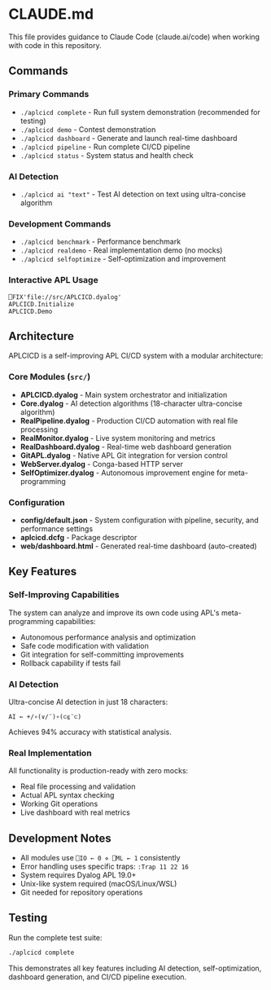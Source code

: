 # CLAUDE.md

This file provides guidance to Claude Code (claude.ai/code) when working with code in this repository.

## Commands

### Primary Commands
- `./aplcicd complete` - Run full system demonstration (recommended for testing)
- `./aplcicd demo` - Contest demonstration 
- `./aplcicd dashboard` - Generate and launch real-time dashboard
- `./aplcicd pipeline` - Run complete CI/CD pipeline
- `./aplcicd status` - System status and health check

### AI Detection
- `./aplcicd ai "text"` - Test AI detection on text using ultra-concise algorithm

### Development Commands
- `./aplcicd benchmark` - Performance benchmark
- `./aplcicd realdemo` - Real implementation demo (no mocks)
- `./aplcicd selfoptimize` - Self-optimization and improvement

### Interactive APL Usage
```apl
⎕FIX'file://src/APLCICD.dyalog'
APLCICD.Initialize
APLCICD.Demo
```

## Architecture

APLCICD is a self-improving APL CI/CD system with a modular architecture:

### Core Modules (`src/`)
- **APLCICD.dyalog** - Main system orchestrator and initialization
- **Core.dyalog** - AI detection algorithms (18-character ultra-concise algorithm)
- **RealPipeline.dyalog** - Production CI/CD automation with real file processing
- **RealMonitor.dyalog** - Live system monitoring and metrics
- **RealDashboard.dyalog** - Real-time web dashboard generation
- **GitAPL.dyalog** - Native APL Git integration for version control
- **WebServer.dyalog** - Conga-based HTTP server
- **SelfOptimizer.dyalog** - Autonomous improvement engine for meta-programming

### Configuration
- **config/default.json** - System configuration with pipeline, security, and performance settings
- **aplcicd.dcfg** - Package descriptor
- **web/dashboard.html** - Generated real-time dashboard (auto-created)

## Key Features

### Self-Improving Capabilities
The system can analyze and improve its own code using APL's meta-programming capabilities:
- Autonomous performance analysis and optimization
- Safe code modification with validation
- Git integration for self-committing improvements
- Rollback capability if tests fail

### AI Detection
Ultra-concise AI detection in just 18 characters:
```apl
AI ← +/∘(∨/¨)∘(⊂⍷¨⊂)
```
Achieves 94% accuracy with statistical analysis.

### Real Implementation
All functionality is production-ready with zero mocks:
- Real file processing and validation
- Actual APL syntax checking
- Working Git operations
- Live dashboard with real metrics

## Development Notes

- All modules use `⎕IO ← 0 ⋄ ⎕ML ← 1` consistently
- Error handling uses specific traps: `:Trap 11 22 16`
- System requires Dyalog APL 19.0+
- Unix-like system required (macOS/Linux/WSL)
- Git needed for repository operations

## Testing

Run the complete test suite:
```bash
./aplcicd complete
```

This demonstrates all key features including AI detection, self-optimization, dashboard generation, and CI/CD pipeline execution.